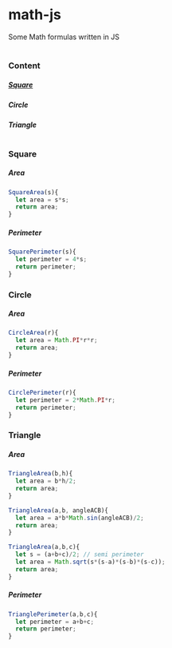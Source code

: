 # math-js
Some Math formulas written in JS

#

### Content
##### [Square](#square-1)
##### Circle
##### Triangle

#

### Square

##### Area
```javascript
SquareArea(s){
  let area = s*s;
  return area;
}
```

##### Perimeter
```javascript
SquarePerimeter(s){
  let perimeter = 4*s;
  return perimeter;
}
```

### Circle

##### Area
```javascript
CircleArea(r){
  let area = Math.PI*r*r;
  return area;
}
```

##### Perimeter
```javascript
CirclePerimeter(r){
  let perimeter = 2*Math.PI*r;
  return perimeter;
}
```

### Triangle

##### Area
```javascript
TriangleArea(b,h){
  let area = b*h/2;
  return area;
}
```
```javascript
TriangleArea(a,b, angleACB){
  let area = a*b*Math.sin(angleACB)/2;
  return area;
}
```
```javascript
TriangleArea(a,b,c){
  let s = (a+b+c)/2; // semi perimeter
  let area = Math.sqrt(s*(s-a)*(s-b)*(s-c));
  return area;
}
```
##### Perimeter
```javascript
TrianglePerimeter(a,b,c){
  let perimeter = a+b+c;
  return perimeter;
}
```
